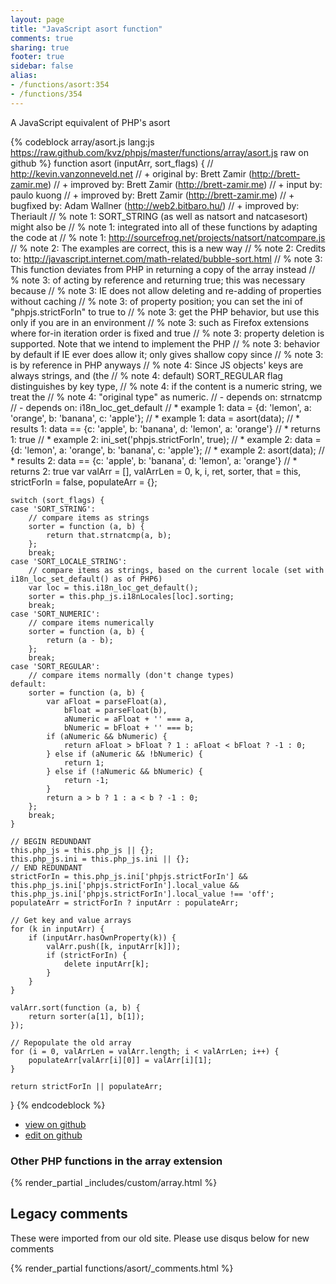 ```yaml
---
layout: page
title: "JavaScript asort function"
comments: true
sharing: true
footer: true
sidebar: false
alias:
- /functions/asort:354
- /functions/354
---
```

<!-- Generated by Rakefile:build -->
A JavaScript equivalent of PHP's asort

{% codeblock array/asort.js lang:js https://raw.github.com/kvz/phpjs/master/functions/array/asort.js raw on github %}
function asort (inputArr, sort_flags) {
    // http://kevin.vanzonneveld.net
    // +   original by: Brett Zamir (http://brett-zamir.me)
    // +   improved by: Brett Zamir (http://brett-zamir.me)
    // +   input by: paulo kuong
    // +   improved by: Brett Zamir (http://brett-zamir.me)
    // +   bugfixed by: Adam Wallner (http://web2.bitbaro.hu/)
    // +   improved by: Theriault
    // %        note 1: SORT_STRING (as well as natsort and natcasesort) might also be
    // %        note 1: integrated into all of these functions by adapting the code at
    // %        note 1: http://sourcefrog.net/projects/natsort/natcompare.js
    // %        note 2: The examples are correct, this is a new way
    // %        note 2: Credits to: http://javascript.internet.com/math-related/bubble-sort.html
    // %        note 3: This function deviates from PHP in returning a copy of the array instead
    // %        note 3: of acting by reference and returning true; this was necessary because
    // %        note 3: IE does not allow deleting and re-adding of properties without caching
    // %        note 3: of property position; you can set the ini of "phpjs.strictForIn" to true to
    // %        note 3: get the PHP behavior, but use this only if you are in an environment
    // %        note 3: such as Firefox extensions where for-in iteration order is fixed and true
    // %        note 3: property deletion is supported. Note that we intend to implement the PHP
    // %        note 3: behavior by default if IE ever does allow it; only gives shallow copy since
    // %        note 3: is by reference in PHP anyways
    // %        note 4: Since JS objects' keys are always strings, and (the
    // %        note 4: default) SORT_REGULAR flag distinguishes by key type,
    // %        note 4: if the content is a numeric string, we treat the
    // %        note 4: "original type" as numeric.
    // -    depends on: strnatcmp
    // -    depends on: i18n_loc_get_default
    // *     example 1: data = {d: 'lemon', a: 'orange', b: 'banana', c: 'apple'};
    // *     example 1: data = asort(data);
    // *     results 1: data == {c: 'apple', b: 'banana', d: 'lemon', a: 'orange'}
    // *     returns 1: true
    // *     example 2: ini_set('phpjs.strictForIn', true);
    // *     example 2: data = {d: 'lemon', a: 'orange', b: 'banana', c: 'apple'};
    // *     example 2: asort(data);
    // *     results 2: data == {c: 'apple', b: 'banana', d: 'lemon', a: 'orange'}
    // *     returns 2: true
    var valArr = [], valArrLen = 0,
        k, i, ret, sorter, that = this,
        strictForIn = false,
        populateArr = {};

    switch (sort_flags) {
    case 'SORT_STRING':
        // compare items as strings
        sorter = function (a, b) {
            return that.strnatcmp(a, b);
        };
        break;
    case 'SORT_LOCALE_STRING':
        // compare items as strings, based on the current locale (set with i18n_loc_set_default() as of PHP6)
        var loc = this.i18n_loc_get_default();
        sorter = this.php_js.i18nLocales[loc].sorting;
        break;
    case 'SORT_NUMERIC':
        // compare items numerically
        sorter = function (a, b) {
            return (a - b);
        };
        break;
    case 'SORT_REGULAR':
        // compare items normally (don't change types)
    default:
        sorter = function (a, b) {
            var aFloat = parseFloat(a),
                bFloat = parseFloat(b),
                aNumeric = aFloat + '' === a,
                bNumeric = bFloat + '' === b;
            if (aNumeric && bNumeric) {
                return aFloat > bFloat ? 1 : aFloat < bFloat ? -1 : 0;
            } else if (aNumeric && !bNumeric) {
                return 1;
            } else if (!aNumeric && bNumeric) {
                return -1;
            }
            return a > b ? 1 : a < b ? -1 : 0;
        };
        break;
    }

    // BEGIN REDUNDANT
    this.php_js = this.php_js || {};
    this.php_js.ini = this.php_js.ini || {};
    // END REDUNDANT
    strictForIn = this.php_js.ini['phpjs.strictForIn'] && this.php_js.ini['phpjs.strictForIn'].local_value && this.php_js.ini['phpjs.strictForIn'].local_value !== 'off';
    populateArr = strictForIn ? inputArr : populateArr;

    // Get key and value arrays
    for (k in inputArr) {
        if (inputArr.hasOwnProperty(k)) {
            valArr.push([k, inputArr[k]]);
            if (strictForIn) {
                delete inputArr[k];
            }
        }
    }
    
    valArr.sort(function (a, b) {
        return sorter(a[1], b[1]);
    });

    // Repopulate the old array
    for (i = 0, valArrLen = valArr.length; i < valArrLen; i++) {
        populateArr[valArr[i][0]] = valArr[i][1];
    }

    return strictForIn || populateArr;
}
{% endcodeblock %}

 - [view on github](https://github.com/kvz/phpjs/blob/master/functions/array/asort.js)
 - [edit on github](https://github.com/kvz/phpjs/edit/master/functions/array/asort.js)

### Other PHP functions in the array extension
{% render_partial _includes/custom/array.html %}
## Legacy comments
These were imported from our old site. Please use disqus below for new comments
<div style="overflow-y: scroll; max-height: 500px;">
{% render_partial functions/asort/_comments.html %}
</div>
